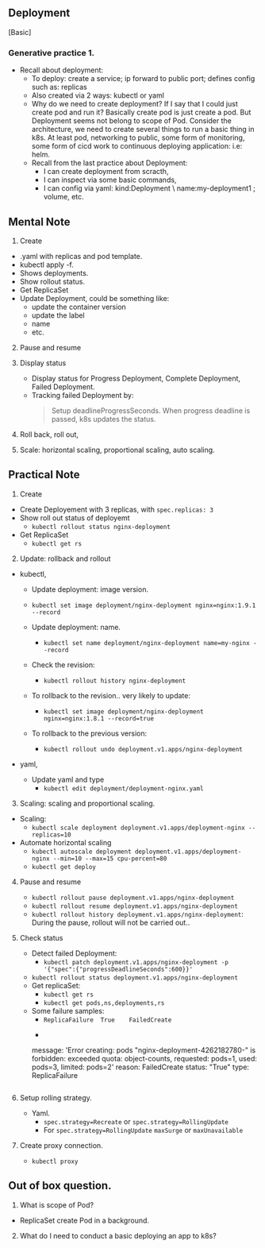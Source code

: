 ## Deployment
[Basic]

### Generative practice 1.
- Recall about deployment:
  - To deploy: create a service; ip forward to public port; defines config such as: replicas
  - Also created via 2 ways: kubectl or yaml
  - Why do we need to create deployment? If I say that I could just create pod and run it? Basically create pod is just create a pod. But Deployment seems not belong to scope of Pod. Consider the architecture, we need to create several things to run a basic thing in k8s. At least pod, networking to public, some form of monitoring, some form of cicd work to continuous deploying application: i.e: helm.
  - Recall from the last practice about Deployment:
  	- I can create deployment from scracth, 
  	- I can inspect via some basic commands,
  	- I can config via yaml: kind:Deployment \ name:my-deployment1 \; volume, etc.

## Mental Note
1. Create
  - .yaml with replicas and pod template.
  - kubectl apply -f.
  - Shows deployments.
  - Show rollout status.
  - Get ReplicaSet
  - Update Deployment, could be something like:
    - update the container version
    - update the label
    - name
    - etc.

2. Pause and resume

3. Display status
    - Display status for Progress Deployment, Complete Deployment, Failed Deployment.
    - Tracking failed Deployment by:
        > Setup deadlineProgressSeconds.
        > When progress deadline is passed, k8s updates the status.
4. Roll back, roll out,
5. Scale: horizontal scaling, proportional scaling, auto scaling.


## Practical Note
1. Create
  - Create Deployement with 3 replicas, with `spec.replicas: 3`
  - Show roll out status of deployemt
    - `kubectl rollout status nginx-deployment`
  - Get ReplicaSet
    - `kubectl get rs`

2. Update: rollback and rollout
  - kubectl,
    - Update deployment: image version.
    - `kubectl set image deployment/nginx-deployment nginx=nginx:1.9.1 --record`
    - Update deployment: name.  
        - `kubectl set name deployment/nginx-deployment name=my-nginx --record`
    - Check the revision:
        - `kubectl rollout history nginx-deployment`
    
    - To rollback to the revision.. very likely to update:
        - `kubectl set image deployment/nginx-deployment nginx=nginx:1.8.1 --record=true`
    - To rollback to the previous version:    
        - `kubectl rollout undo deployment.v1.apps/nginx-deployment`

  - yaml,
    - Update yaml and type
      - `kubectl edit deployment/deployment-nginx.yaml`

3. Scaling: scaling and proportional scaling.
  - Scaling:
    - `kubectl scale deployment deployment.v1.apps/deployment-nginx --replicas=10`
  - Automate horizontal scaling
    - `kubectl autoscale deployment deployment.v1.apps/deployment-nginx --min=10 --max=15 cpu-percent=80`
    - `kubectl get deploy`

4. Pause and resume
    - `kubectl rollout pause deployment.v1.apps/nginx-deployment`
    - `kubectl rollout resume deployment.v1.apps/nginx-deployment`
    - `kubectl rollout history deployment.v1.apps/nginx-deployment`: During the pause, rollout will not be carried out..

5. Check status
    - Detect failed Deployment:
        - `kubectl patch deployment.v1.apps/nginx-deployment -p '{"spec":{"progressDeadlineSeconds":600}}'`
    - `kubectl rollout status deployment.v1.apps/nginx-deployment`
    - Get replicaSet:
        - `kubectl get rs`
        - `kubectl get pods,ns,deployments,rs`
    - Some failure samples:
        - `ReplicaFailure  True    FailedCreate`
        - ``` 
        message: 'Error creating: pods "nginx-deployment-4262182780-" is forbidden: exceeded quota:
        object-counts, requested: pods=1, used: pods=3, limited: pods=2'
        reason: FailedCreate
        status: "True"
        type: ReplicaFailure 
        ```

6. Setup rolling strategy.
    - Yaml.
        - `spec.strategy=Recreate` or `spec.strategy=RollingUpdate`
        - For `spec.strategy=RollingUpdate` `maxSurge` or `maxUnavailable` 

7. Create proxy connection.
    - `kubectl proxy`
## Out of box question.
 1. What is scope of Pod? 
 - ReplicaSet create Pod in a background.
    
 2. What do I need to conduct a basic deploying an app to k8s?



